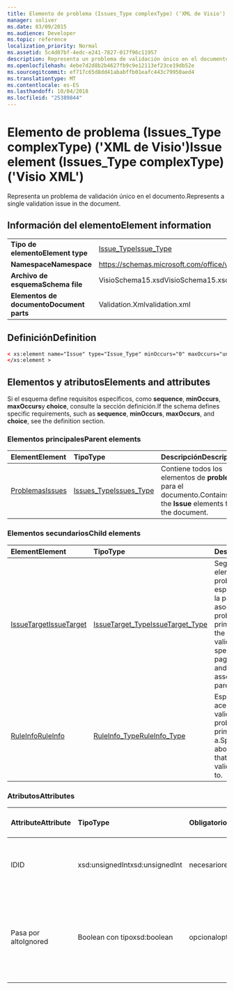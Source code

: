 ```yaml
---
title: Elemento de problema (Issues_Type complexType) ('XML de Visio')
manager: soliver
ms.date: 03/09/2015
ms.audience: Developer
ms.topic: reference
localization_priority: Normal
ms.assetid: 5c4d07bf-4edc-e241-7827-017f96c11957
description: Representa un problema de validación único en el documento.
ms.openlocfilehash: 4ebe7d2d8b2b4627fb9c9e12113ef23ce19db52e
ms.sourcegitcommit: ef717c65d8dd41ababffb01eafc443c79950aed4
ms.translationtype: MT
ms.contentlocale: es-ES
ms.lasthandoff: 10/04/2018
ms.locfileid: "25389844"
---
```

# <a name="issue-element-issuestype-complextype-visio-xml"></a><span data-ttu-id="7e1cb-103">Elemento de problema (Issues_Type complexType) ('XML de Visio')</span><span class="sxs-lookup"><span data-stu-id="7e1cb-103">Issue element (Issues_Type complexType) ('Visio XML')</span></span>

<span data-ttu-id="7e1cb-104">Representa un problema de validación único en el documento.</span><span class="sxs-lookup"><span data-stu-id="7e1cb-104">Represents a single validation issue in the document.</span></span>
  
## <a name="element-information"></a><span data-ttu-id="7e1cb-105">Información del elemento</span><span class="sxs-lookup"><span data-stu-id="7e1cb-105">Element information</span></span>

|||
|:-----|:-----|
|<span data-ttu-id="7e1cb-106">**Tipo de elemento**</span><span class="sxs-lookup"><span data-stu-id="7e1cb-106">**Element type**</span></span> <br/> |[<span data-ttu-id="7e1cb-107">Issue_Type</span><span class="sxs-lookup"><span data-stu-id="7e1cb-107">Issue_Type</span></span>](issue_type-complextypevisio-xml.md) <br/> |
|<span data-ttu-id="7e1cb-108">**Namespace**</span><span class="sxs-lookup"><span data-stu-id="7e1cb-108">**Namespace**</span></span> <br/> |https://schemas.microsoft.com/office/visio/2012/main  <br/> |
|<span data-ttu-id="7e1cb-109">**Archivo de esquema**</span><span class="sxs-lookup"><span data-stu-id="7e1cb-109">**Schema file**</span></span> <br/> |<span data-ttu-id="7e1cb-110">VisioSchema15.xsd</span><span class="sxs-lookup"><span data-stu-id="7e1cb-110">VisioSchema15.xsd</span></span>  <br/> |
|<span data-ttu-id="7e1cb-111">**Elementos de documento**</span><span class="sxs-lookup"><span data-stu-id="7e1cb-111">**Document parts**</span></span> <br/> |<span data-ttu-id="7e1cb-112">Validation.Xml</span><span class="sxs-lookup"><span data-stu-id="7e1cb-112">validation.xml</span></span>  <br/> |
   
## <a name="definition"></a><span data-ttu-id="7e1cb-113">Definición</span><span class="sxs-lookup"><span data-stu-id="7e1cb-113">Definition</span></span>

```XML
< xs:element name="Issue" type="Issue_Type" minOccurs="0" maxOccurs="unbounded" >
</xs:element >
```

## <a name="elements-and-attributes"></a><span data-ttu-id="7e1cb-114">Elementos y atributos</span><span class="sxs-lookup"><span data-stu-id="7e1cb-114">Elements and attributes</span></span>

<span data-ttu-id="7e1cb-115">Si el esquema define requisitos específicos, como **sequence**, **minOccurs**, **maxOccurs**y **choice**, consulte la sección definición.</span><span class="sxs-lookup"><span data-stu-id="7e1cb-115">If the schema defines specific requirements, such as **sequence**, **minOccurs**, **maxOccurs**, and **choice**, see the definition section.</span></span> 
  
### <a name="parent-elements"></a><span data-ttu-id="7e1cb-116">Elementos principales</span><span class="sxs-lookup"><span data-stu-id="7e1cb-116">Parent elements</span></span>

|<span data-ttu-id="7e1cb-117">**Element**</span><span class="sxs-lookup"><span data-stu-id="7e1cb-117">**Element**</span></span>|<span data-ttu-id="7e1cb-118">**Tipo**</span><span class="sxs-lookup"><span data-stu-id="7e1cb-118">**Type**</span></span>|<span data-ttu-id="7e1cb-119">**Descripción**</span><span class="sxs-lookup"><span data-stu-id="7e1cb-119">**Description**</span></span>|
|:-----|:-----|:-----|
|[<span data-ttu-id="7e1cb-120">Problemas</span><span class="sxs-lookup"><span data-stu-id="7e1cb-120">Issues</span></span>](issues-element-validation_type-complextypevisio-xml.md) <br/> |[<span data-ttu-id="7e1cb-121">Issues_Type</span><span class="sxs-lookup"><span data-stu-id="7e1cb-121">Issues_Type</span></span>](issues_type-complextypevisio-xml.md) <br/> |<span data-ttu-id="7e1cb-122">Contiene todos los elementos de **problema** para el documento.</span><span class="sxs-lookup"><span data-stu-id="7e1cb-122">Contains all the **Issue** elements for the document.</span></span>  <br/> |
   
### <a name="child-elements"></a><span data-ttu-id="7e1cb-123">Elementos secundarios</span><span class="sxs-lookup"><span data-stu-id="7e1cb-123">Child elements</span></span>

|<span data-ttu-id="7e1cb-124">**Element**</span><span class="sxs-lookup"><span data-stu-id="7e1cb-124">**Element**</span></span>|<span data-ttu-id="7e1cb-125">**Tipo**</span><span class="sxs-lookup"><span data-stu-id="7e1cb-125">**Type**</span></span>|<span data-ttu-id="7e1cb-126">**Descripción**</span><span class="sxs-lookup"><span data-stu-id="7e1cb-126">**Description**</span></span>|
|:-----|:-----|:-----|
|[<span data-ttu-id="7e1cb-127">IssueTarget</span><span class="sxs-lookup"><span data-stu-id="7e1cb-127">IssueTarget</span></span>](issuetarget-element-issue_type-complextypevisio-xml.md) <br/> |[<span data-ttu-id="7e1cb-128">IssueTarget_Type</span><span class="sxs-lookup"><span data-stu-id="7e1cb-128">IssueTarget_Type</span></span>](issuetarget_type-complextypevisio-xml.md) <br/> |<span data-ttu-id="7e1cb-129">Según el destino del elemento primario problema de validación, especifica la página, o la página y la forma, asociado con el problema de validación primario.</span><span class="sxs-lookup"><span data-stu-id="7e1cb-129">Depending on the target of the parent validation issue, specifies either the page, or both the page and the shape, associated with the parent validation issue.</span></span>  <br/> |
|[<span data-ttu-id="7e1cb-130">RuleInfo</span><span class="sxs-lookup"><span data-stu-id="7e1cb-130">RuleInfo</span></span>](ruleinfo-element-issue_type-complextypevisio-xml.md) <br/> |[<span data-ttu-id="7e1cb-131">RuleInfo_Type</span><span class="sxs-lookup"><span data-stu-id="7e1cb-131">RuleInfo_Type</span></span>](ruleinfo_type-complextypevisio-xml.md) <br/> |<span data-ttu-id="7e1cb-132">Especifica información acerca de la regla de validación que el problema de validación primario pertenece a.</span><span class="sxs-lookup"><span data-stu-id="7e1cb-132">Specifies information about the validation rule that the parent validation issue pertains to.</span></span>  <br/> |
   
### <a name="attributes"></a><span data-ttu-id="7e1cb-133">Atributos</span><span class="sxs-lookup"><span data-stu-id="7e1cb-133">Attributes</span></span>

|<span data-ttu-id="7e1cb-134">**Attribute**</span><span class="sxs-lookup"><span data-stu-id="7e1cb-134">**Attribute**</span></span>|<span data-ttu-id="7e1cb-135">**Tipo**</span><span class="sxs-lookup"><span data-stu-id="7e1cb-135">**Type**</span></span>|<span data-ttu-id="7e1cb-136">**Obligatorio**</span><span class="sxs-lookup"><span data-stu-id="7e1cb-136">**Required**</span></span>|<span data-ttu-id="7e1cb-137">**Descripción**</span><span class="sxs-lookup"><span data-stu-id="7e1cb-137">**Description**</span></span>|<span data-ttu-id="7e1cb-138">**Valores posibles**</span><span class="sxs-lookup"><span data-stu-id="7e1cb-138">**Possible values**</span></span>|
|:-----|:-----|:-----|:-----|:-----|
|<span data-ttu-id="7e1cb-139">ID</span><span class="sxs-lookup"><span data-stu-id="7e1cb-139">ID</span></span>  <br/> |<span data-ttu-id="7e1cb-140">xsd:unsignedInt</span><span class="sxs-lookup"><span data-stu-id="7e1cb-140">xsd:unsignedInt</span></span>  <br/> |<span data-ttu-id="7e1cb-141">necesario</span><span class="sxs-lookup"><span data-stu-id="7e1cb-141">required</span></span>  <br/> |<span data-ttu-id="7e1cb-142">Especifica el identificador único del problema de validación.</span><span class="sxs-lookup"><span data-stu-id="7e1cb-142">Specifies the unique identifier of the validation issue.</span></span>  <br/> |<span data-ttu-id="7e1cb-143">Valores del tipo xsd:unsignedInt.</span><span class="sxs-lookup"><span data-stu-id="7e1cb-143">Values of the xsd:unsignedInt type.</span></span>  <br/> |
|<span data-ttu-id="7e1cb-144">Pasa por alto</span><span class="sxs-lookup"><span data-stu-id="7e1cb-144">Ignored</span></span>  <br/> |<span data-ttu-id="7e1cb-145">Boolean con tipo</span><span class="sxs-lookup"><span data-stu-id="7e1cb-145">xsd:boolean</span></span>  <br/> |<span data-ttu-id="7e1cb-146">opcional</span><span class="sxs-lookup"><span data-stu-id="7e1cb-146">optional</span></span>  <br/> |<span data-ttu-id="7e1cb-147">Especifica información acerca de la regla de validación que el problema de validación primario pertenece a.</span><span class="sxs-lookup"><span data-stu-id="7e1cb-147">Specifies information about the validation rule that the parent validation issue pertains to.</span></span>  <br/> |<span data-ttu-id="7e1cb-148">Valores del tipo Boolean con tipo.</span><span class="sxs-lookup"><span data-stu-id="7e1cb-148">Values of the xsd:boolean type.</span></span>  <br/> |
   

